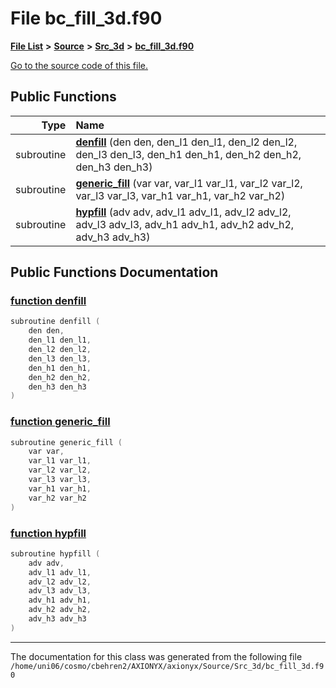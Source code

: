 
# File bc\_fill\_3d.f90


[**File List**](files.md) **>** [**Source**](dir_74389ed8173ad57b461b9d623a1f3867.md) **>** [**Src\_3d**](dir_723248e6e98dc7cb10ec13b7569a328c.md) **>** [**bc\_fill\_3d.f90**](bc__fill__3d_8f90.md)

[Go to the source code of this file.](bc__fill__3d_8f90_source.md)


















## Public Functions

| Type | Name |
| ---: | :--- |
|  subroutine | [**denfill**](bc__fill__3d_8f90.md#function-denfill) (den den, den\_l1 den\_l1, den\_l2 den\_l2, den\_l3 den\_l3, den\_h1 den\_h1, den\_h2 den\_h2, den\_h3 den\_h3) <br> |
|  subroutine | [**generic\_fill**](bc__fill__3d_8f90.md#function-generic-fill) (var var, var\_l1 var\_l1, var\_l2 var\_l2, var\_l3 var\_l3, var\_h1 var\_h1, var\_h2 var\_h2) <br> |
|  subroutine | [**hypfill**](bc__fill__3d_8f90.md#function-hypfill) (adv adv, adv\_l1 adv\_l1, adv\_l2 adv\_l2, adv\_l3 adv\_l3, adv\_h1 adv\_h1, adv\_h2 adv\_h2, adv\_h3 adv\_h3) <br> |








## Public Functions Documentation


### <a href="#function-denfill" id="function-denfill">function denfill </a>


```cpp
subroutine denfill (
    den den,
    den_l1 den_l1,
    den_l2 den_l2,
    den_l3 den_l3,
    den_h1 den_h1,
    den_h2 den_h2,
    den_h3 den_h3
) 
```



### <a href="#function-generic-fill" id="function-generic-fill">function generic\_fill </a>


```cpp
subroutine generic_fill (
    var var,
    var_l1 var_l1,
    var_l2 var_l2,
    var_l3 var_l3,
    var_h1 var_h1,
    var_h2 var_h2
) 
```



### <a href="#function-hypfill" id="function-hypfill">function hypfill </a>


```cpp
subroutine hypfill (
    adv adv,
    adv_l1 adv_l1,
    adv_l2 adv_l2,
    adv_l3 adv_l3,
    adv_h1 adv_h1,
    adv_h2 adv_h2,
    adv_h3 adv_h3
) 
```



------------------------------
The documentation for this class was generated from the following file `/home/uni06/cosmo/cbehren2/AXIONYX/axionyx/Source/Src_3d/bc_fill_3d.f90`